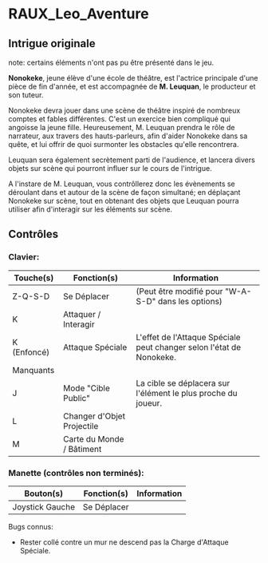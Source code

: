 # RAUX_Leo_Aventure

## Intrigue originale
note: certains éléments n'ont pas pu être présenté dans le jeu.

**Nonokeke**, jeune élève d'une école de théâtre, est l'actrice principale d'une pièce de fin d'année, et est accompagnée de **M. Leuquan**, le producteur et son tuteur.

Nonokeke devra jouer dans une scène de théâtre inspiré de nombreux comptes et fables différentes.
C'est un exercice bien compliqué qui angoisse la jeune fille. Heureusement, M. Leuquan prendra le rôle de narrateur, aux travers des hauts-parleurs, afin d'aider Nonokeke dans sa quête, et lui offrir de quoi surmonter les obstacles qu'elle rencontrera.

Leuquan sera également secrètement parti de l'audience, et lancera divers objets sur scène qui pourront influer sur le cours de l'intrigue.

A l'instare de M. Leuquan, vous contrôllerez donc les évènements se déroulant dans et autour de la scène de façon simultané; en déplaçant Nonokeke sur scène, tout en obtenant des objets que Leuquan pourra utiliser afin d'interagir sur les éléments sur scène.

## Contrôles
### Clavier:
| Touche(s) | Fonction(s) | Information
|-|-|-| 
| Z-Q-S-D | Se Déplacer | (Peut être modifié pour "W-A-S-D" dans les options)
| K | Attaquer / Interagir
| K (Enfoncé) | Attaque Spéciale | L'effet de l'Attaque Spéciale peut changer selon l'état de Nonokeke.
| Manquants |
| J | Mode "Cible Public" | La cible se déplacera sur l'élément le plus proche du joueur.
| L | Changer d'Objet Projectile
| M | Carte du Monde / Bâtiment

### Manette (contrôles non terminés):
| Bouton(s) | Fonction(s) | Information
|-|-|-|
| Joystick Gauche | Se Déplacer

Bugs connus:
- Rester collé contre un mur ne descend pas la Charge d'Attaque Spéciale.

